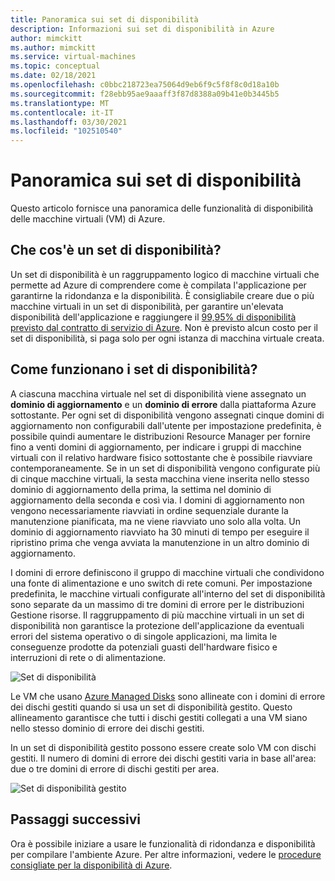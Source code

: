 ```yaml
---
title: Panoramica sui set di disponibilità
description: Informazioni sui set di disponibilità in Azure
author: mimckitt
ms.author: mimckitt
ms.service: virtual-machines
ms.topic: conceptual
ms.date: 02/18/2021
ms.openlocfilehash: c0bbc218723ea75064d9eb6f9c5f8f8c0d18a10b
ms.sourcegitcommit: f28ebb95ae9aaaff3f87d8388a09b41e0b3445b5
ms.translationtype: MT
ms.contentlocale: it-IT
ms.lasthandoff: 03/30/2021
ms.locfileid: "102510540"
---
```

# <a name="availability-sets-overview"></a>Panoramica sui set di disponibilità

Questo articolo fornisce una panoramica delle funzionalità di disponibilità delle macchine virtuali (VM) di Azure.

## <a name="what-is-an-availability-set"></a>Che cos'è un set di disponibilità? 

Un set di disponibilità è un raggruppamento logico di macchine virtuali che permette ad Azure di comprendere come è compilata l'applicazione per garantirne la ridondanza e la disponibilità. È consigliabile creare due o più macchine virtuali in un set di disponibilità, per garantire un'elevata disponibilità dell'applicazione e raggiungere il [99,95% di disponibilità previsto dal contratto di servizio di Azure](https://azure.microsoft.com/support/legal/sla/virtual-machines/). Non è previsto alcun costo per il set di disponibilità, si paga solo per ogni istanza di macchina virtuale creata.

## <a name="how-do-availability-sets-work"></a>Come funzionano i set di disponibilità?
A ciascuna macchina virtuale nel set di disponibilità viene assegnato un **dominio di aggiornamento** e un **dominio di errore** dalla piattaforma Azure sottostante. Per ogni set di disponibilità vengono assegnati cinque domini di aggiornamento non configurabili dall'utente per impostazione predefinita, è possibile quindi aumentare le distribuzioni Resource Manager per fornire fino a venti domini di aggiornamento, per indicare i gruppi di macchine virtuali con il relativo hardware fisico sottostante che è possibile riavviare contemporaneamente. Se in un set di disponibilità vengono configurate più di cinque macchine virtuali, la sesta macchina viene inserita nello stesso dominio di aggiornamento della prima, la settima nel dominio di aggiornamento della seconda e così via. I domini di aggiornamento non vengono necessariamente riavviati in ordine sequenziale durante la manutenzione pianificata, ma ne viene riavviato uno solo alla volta. Un dominio di aggiornamento riavviato ha 30 minuti di tempo per eseguire il ripristino prima che venga avviata la manutenzione in un altro dominio di aggiornamento.

I domini di errore definiscono il gruppo di macchine virtuali che condividono una fonte di alimentazione e uno switch di rete comuni. Per impostazione predefinita, le macchine virtuali configurate all'interno del set di disponibilità sono separate da un massimo di tre domini di errore per le distribuzioni Gestione risorse. Il raggruppamento di più macchine virtuali in un set di disponibilità non garantisce la protezione dell'applicazione da eventuali errori del sistema operativo o di singole applicazioni, ma limita le conseguenze prodotte da potenziali guasti dell'hardware fisico e interruzioni di rete o di alimentazione.

![Set di disponibilità](./media/virtual-machines-common-manage-availability/ud-fd-configuration.png)


Le VM che usano [Azure Managed Disks](./faq-for-disks.md) sono allineate con i domini di errore dei dischi gestiti quando si usa un set di disponibilità gestito. Questo allineamento garantisce che tutti i dischi gestiti collegati a una VM siano nello stesso dominio di errore dei dischi gestiti. 

In un set di disponibilità gestito possono essere create solo VM con dischi gestiti. Il numero di domini di errore dei dischi gestiti varia in base all'area: due o tre domini di errore di dischi gestiti per area. 

![Set di disponibilità gestito](./media/virtual-machines-common-manage-availability/md-fd-updated.png)

## <a name="next-steps"></a>Passaggi successivi
Ora è possibile iniziare a usare le funzionalità di ridondanza e disponibilità per compilare l'ambiente Azure. Per altre informazioni, vedere le [procedure consigliate per la disponibilità di Azure](/azure/architecture/checklist/resiliency-per-service).

